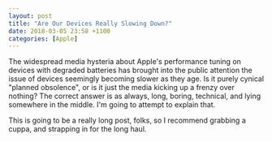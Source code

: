 ```yaml
---
layout: post
title: "Are Our Devices Really Slowing Down?"
date: 2018-03-05 23:58 +1100
categories: [Apple]
---
```


The widespread media hysteria about Apple's performance tuning on devices with
degraded batteries has brought into the public attention the issue of devices
seemingly becoming slower as they age. Is it purely cynical "planned
obsolence", or is it just the media kicking up a frenzy over nothing? The
correct answer is as always, long, boring, technical, and lying somewhere in
the middle. I'm going to attempt to explain that.

This is going to be a really long post, folks, so I recommend grabbing a cuppa,
and strapping in for the long haul.

<!--more-->

